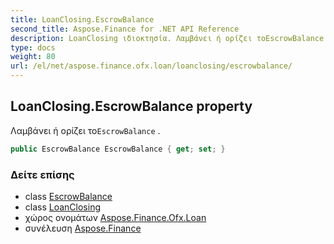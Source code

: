 ```yaml
---
title: LoanClosing.EscrowBalance
second_title: Aspose.Finance for .NET API Reference
description: LoanClosing ιδιοκτησία. Λαμβάνει ή ορίζει τοEscrowBalance .
type: docs
weight: 80
url: /el/net/aspose.finance.ofx.loan/loanclosing/escrowbalance/
---
```

## LoanClosing.EscrowBalance property

Λαμβάνει ή ορίζει το`EscrowBalance` .

```csharp
public EscrowBalance EscrowBalance { get; set; }
```

### Δείτε επίσης

* class [EscrowBalance](../../escrowbalance/)
* class [LoanClosing](../)
* χώρος ονομάτων [Aspose.Finance.Ofx.Loan](../../loanclosing/)
* συνέλευση [Aspose.Finance](../../../)


